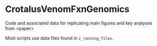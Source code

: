 # CrotalusVenomFxnGenomics
Code and associated data for replicating main figures and key analyses from &lt;paper>

Most scripts use data files found in ```z_running_files```.

